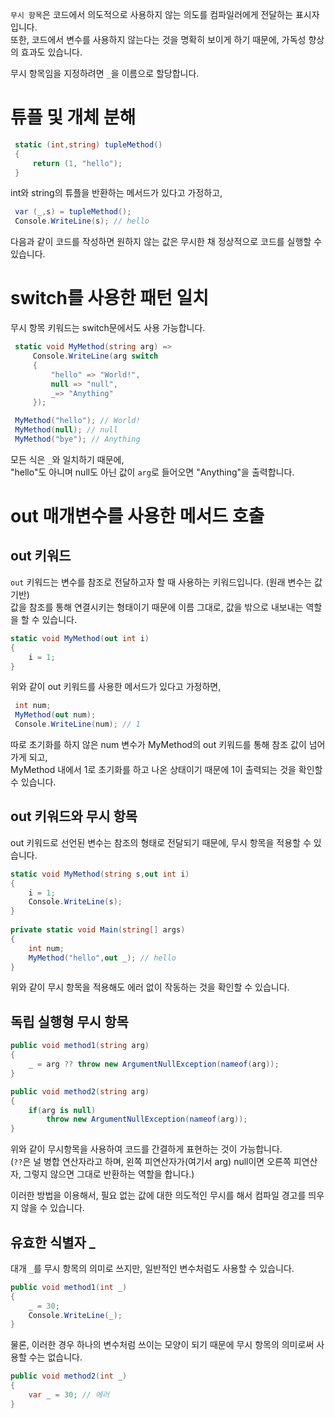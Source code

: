 `무시 항목`은 코드에서 의도적으로 사용하지 않는 의도를 컴파일러에게 전달하는 표시자 입니다.   
또한, 코드에서 변수를 사용하지 않는다는 것을 명확히 보이게 하기 때문에, 가독성 향상의 효과도 있습니다.  

무시 항목임을 지정하려면 `_`을 이름으로 할당합니다.

# 튜플 및 개체 분해
```cs
 static (int,string) tupleMethod()
 {
     return (1, "hello");
 }
```
int와 string의 튜플을 반환하는 메서드가 있다고 가정하고,
```cs
 var (_,s) = tupleMethod();
 Console.WriteLine(s); // hello
```
다음과 같이 코드를 작성하면 원하지 않는 값은 무시한 채 정상적으로 코드를 실행할 수 있습니다.  

# switch를 사용한 패턴 일치
무시 항목 키워드는 switch문에서도 사용 가능합니다.
```cs
 static void MyMethod(string arg) =>
     Console.WriteLine(arg switch
     {
         "hello" => "World!",
         null => "null",
         _=> "Anything"
     });
```
```cs
 MyMethod("hello"); // World!
 MyMethod(null); // null
 MyMethod("bye"); // Anything
```
모든 식은 `_`와 일치하기 때문에,   
"hello"도 아니며 null도 아닌 값이 `arg`로 들어오면 "Anything"을 출력합니다.

# out 매개변수를 사용한 메서드 호출
## out 키워드
`out` 키워드는 변수를 참조로 전달하고자 할 때 사용하는 키워드입니다. (원래 변수는 값 기반)   
값을 참조를 통해 연결시키는 형태이기 때문에 이름 그대로, 값을 밖으로 내보내는 역할을 할 수 있습니다.  
```cs
static void MyMethod(out int i)
{
    i = 1;
}
```
위와 같이 out 키워드를 사용한 메서드가 있다고 가정하면,
```cs
 int num;
 MyMethod(out num);
 Console.WriteLine(num); // 1
```
따로 초기화를 하지 않은 num 변수가 MyMethod의 out 키워드를 통해 참조 값이 넘어가게 되고,  
MyMethod 내에서 1로 초기화를 하고 나온 상태이기 때문에 1이 출력되는 것을 확인할 수 있습니다.

## out 키워드와 무시 항목
out 키워드로 선언된 변수는 참조의 형태로 전달되기 때문에, 무시 항목을 적용할 수 있습니다.
```cs
static void MyMethod(string s,out int i)
{
    i = 1;
    Console.WriteLine(s);
}
   
private static void Main(string[] args)
{
    int num;
    MyMethod("hello",out _); // hello
}
```
위와 같이 무시 항목을 적용해도 에러 없이 작동하는 것을 확인할 수 있습니다.

## 독립 실행형 무시 항목
```cs
public void method1(string arg)
{
    _ = arg ?? throw new ArgumentNullException(nameof(arg));
}

public void method2(string arg) 
{ 
    if(arg is null) 
        throw new ArgumentNullException(nameof(arg));
}
```
위와 같이 무시항목을 사용하여 코드를 간결하게 표현하는 것이 가능합니다.  
(`??`은 널 병합 연산자라고 하며, 왼쪽 피연산자가(여기서 arg) null이면 오른쪽 피연산자, 그렇지 않으면 그대로 반환하는 역할을 합니다.)  

이러한 방법을 이용해서, 필요 없는 값에 대한 의도적인 무시를 해서 컴파일 경고를 띄우지 않을 수 있습니다.

## 유효한 식별자 _
대개 `_`를 무시 항목의 의미로 쓰지만, 일반적인 변수처럼도 사용할 수 있습니다.
```cs
public void method1(int _)
{
    _ = 30;
    Console.WriteLine(_);
}
```
물론, 이러한 경우 하나의 변수처럼 쓰이는 모양이 되기 때문에 무시 항목의 의미로써 사용할 수는 없습니다.
```cs
public void method2(int _)
{
    var _ = 30; // 에러
}
```
